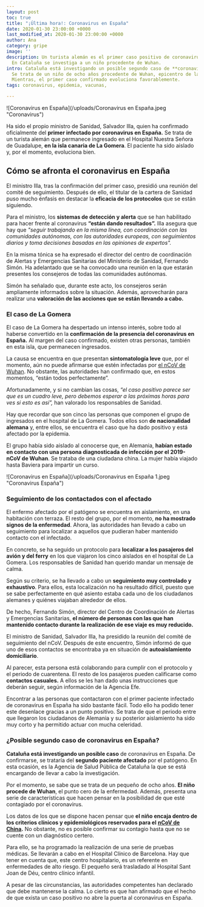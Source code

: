 ```yaml
---
layout: post
toc: true
title: "¡Última hora!: Coronavirus en España"
date: 2020-01-30 23:00:00 +0000
last_modified_at: 2020-01-30 23:00:00 +0000
author: Ana
category: gripe
image: ''
description: Un turista alemán es el primer caso positivo de coronavirus en España.
  En Cataluña se investiga a un niño procedente de Wuhan.
intro: Cataluña está investigando un posible segundo caso de **coronavirus en España**.
  Se trata de un niño de ocho años procedente de Wuhan, epicentro de la epidemia.
  Mientras, el primer caso confirmado evoluciona favorablemente.
tags: coronavirus, epidemia, vacunas,

---
```

![Coronavirus en España](/uploads/Coronavirus en España.jpeg "Coronavirus")

Ha sido el propio ministro de Sanidad, Salvador Illa, quien ha confirmado oficialmente del **primer infectado por coronavirus en España.** Se trata de un turista alemán que permanece ingresado en el Hospital Nuestra Señora de Guadalupe, **en la isla canaria de La Gomera**. El paciente ha sido aislado y, por el momento, evoluciona bien.

## Cómo se afronta el coronavirus en España

El ministro Illa, tras la confirmación del primer caso, presidió una reunión del comité de seguimiento. Después de ello, el titular de la cartera de Sanidad puso mucho énfasis en destacar la **eficacia de los protocolos** que se están siguiendo.

Para el ministro, los **sistemas de detección y alerta** que se han habilitado para hacer frente al coronavirus **“están dando resultados”.** Illa asegura que hay que _"seguir trabajando en la misma línea, con coordinación con las comunidades autónomas, con las autoridades europeas, con seguimientos diarios y toma decisiones basadas en las opiniones de expertos"._

En la misma tónica se ha expresado el director del centro de coordinación de Alertas y Emergencias Sanitarias del Ministerio de Sanidad, Fernando Simón. Ha adelantado que se ha convocado una reunión en la que estarán presentes los consejeros de todas las comunidades autónomas.

Simón ha señalado que, durante este acto, los consejeros serán ampliamente informados sobre la situación. Además, aprovecharán para realizar una **valoración de las acciones que se están llevando a cabo.**

### El caso de La Gomera

El caso de La Gomera ha despertado un intenso interés, sobre todo al haberse convertido en la **confirmación de la presencia del coronavirus en España.** Al margen del caso confirmado, existen otras personas, también en esta isla, que permanecen ingresados.

La causa se encuentra en que presentan **sintomatología leve** que, por el momento, aún no puede afirmarse que estén infectadas por [el nCoV de Wuhan](https://zenseiapp.com/gripe/coronavirus-de-wuhan-fake-news-vs-realidad/). No obstante, las autoridades han confirmado que, en estos momentos, “están todos perfectamente”.

Afortunadamente, y si no cambian las cosas, _“el caso positivo parece ser que es un cuadro leve, pero debemos esperar a las próximas horas para ves si esto es así”,_ han valorado los responsables de Sanidad.

Hay que recordar que son cinco las personas que componen el grupo de ingresados en el hospital de La Gomera. Todos ellos son **de nacionalidad alemana** y, entre ellos, se encuentra el caso que ha dado positivo y está afectado por la epidemia.

El grupo había sido aislado al conocerse que, en Alemania, **habían estado en contacto con una persona diagnosticada de infección** **por el 2019-nCoV de Wuhan**. Se trataba de una ciudadana china. La mujer había viajado hasta Baviera para impartir un curso.

![Coronavirus en España](/uploads/Coronavirus en España 1.jpeg "Coronavirus España")

### Seguimiento de los contactados con el afectado

El enfermo afectado por el patógeno se encuentra en aislamiento, en una habitación con terraza. El resto del grupo, por el momento, **no ha mostrado signos de la enfermedad**. Ahora, las autoridades han llevado a cabo un seguimiento para localizar a aquellos que pudieran haber mantenido contacto con el infectado.

En concreto, se ha seguido un protocolo para **localizar a los pasajeros del avión y del ferry** en los que viajaron los cinco aislados en el hospital de La Gomera. Los responsables de Sanidad han querido mandar un mensaje de calma.

Según su criterio, se ha llevado a cabo un **seguimiento muy controlado y exhaustivo**. Para ellos, esta localización no ha resultado difícil, puesto que se sabe perfectamente en qué asiento estaba cada uno de los ciudadanos alemanes y quiénes viajaban alrededor de ellos.

De hecho, Fernando Simón, director del Centro de Coordinación de Alertas y Emergencias Sanitarias, **el número de personas con las que han mantenido contacto durante la realización de ese viaje es muy reducido.**

El ministro de Sanidad, Salvador Illa, ha presidido la reunión del comité de seguimiento del nCoV. Después de este encuentro, Simón informó de que uno de esos contactos se encontraba ya en situación de **autoaislamiento domiciliario**.

Al parecer, esta persona está colaborando para cumplir con el protocolo y el periodo de cuarentena. El resto de los pasajeros pueden calificarse como **contactos casuales.** A ellos se les han dado unas instrucciones que deberán seguir, según información de la Agencia Efe.

Encontrar a las personas que contactaron con el primer paciente infectado de coronavirus en España ha sido bastante fácil. Todo ello ha podido tener este desenlace gracias a un punto positivo. Se trata de que el periodo entre que llegaron los ciudadanos de Alemania y su posterior aislamiento ha sido muy corto y ha permitido actuar con mucha celeridad.

### ¿Posible segundo caso de coronavirus en España?

**Cataluña está investigando un posible caso** de coronavirus en España. De confirmarse, se trataría del **segundo paciente afectado** por el patógeno. En esta ocasión, es la Agencia de Salud Pública de Cataluña la que se está encargando de llevar a cabo la investigación.

Por el momento, se sabe que se trata de un pequeño de ocho años. **El niño procede de Wuhan**, el punto cero de la enfermedad. Además, presenta una serie de características que hacen pensar en la posibilidad de que esté contagiado por el coronavirus.

Los datos de los que se dispone hacen pensar que **el niño encaja dentro de los criterios clínicos y epidemiológicos reservados para el** [**nCoV de China**](https://www.lavanguardia.com/internacional/20200202/473267693591/primera-muerte-coronavirus-fuera-china-filipinas.html)**.** No obstante, no es posible confirmar su contagio hasta que no se cuente con un diagnóstico certero.

Para ello, se ha programado la realización de una serie de pruebas médicas. Se llevarán a cabo en el Hospital Clínico de Barcelona. Hay que tener en cuenta que, este centro hospitalario, es un referente en enfermedades de alto riesgo. El pequeño será trasladado al Hospital Sant Joan de Déu, centro clínico infantil.

A pesar de las circunstancias, las autoridades competentes han declarado que debe mantenerse la calma. Lo cierto es que han afirmado que el hecho de que exista un caso positivo no abre la puerta al coronavirus en España.